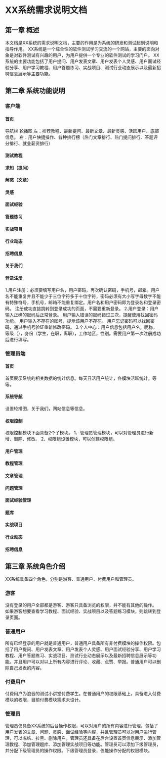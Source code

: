 # XX系统需求说明文档
## 第一章 概述
本文档是XX系统的需求说明文档，主要的作用是为系统的研发和测试起到说明和指导作用。
XX系统是一个综合性的软件测试学习交流的一个网站，主要的面向对象是对软件测试有兴趣的用户，为用户提供一个专业的软件测试的学习门户。
XX系统的主要功能包括了用户提问、用户发表文章、用户发表个人灵感、用户面试经验分享、用户学习教程、用户答题练习、实战项目、测试行业动态展示以及最新招聘信息展示等主要功能。
## 第二章 系统功能说明
### 客户端
#### 首页
导航栏
轮播图
左：推荐教程、最新提问、最新文章、最新灵感、活跃用户、底部信息。
右：用户快捷操作、各种排行榜（热门文章排行、热门提问排行、答题评分排行、就业薪资排行）
#### 测试教程
#### 求知（提问）
#### 解惑（文章）
#### 灵感
#### 面试经验
#### 答题练习
#### 实战项目
#### 行业动态
#### 招聘信息
#### 关于我们
#### 登录注册
1.用户注册：必须要填写用户名，用户密码，再次确认密码，手机号，邮箱。用户名不能重复并且不能少于三位字符多于十位字符，密码必须有大小写字母数字不能有特殊符号，手机号，邮箱不能重复绑定。用户名和用户密码即为登录名和登录密码。
注册成功直接跳转到登录成功的页面，不需要重新登录。
2.用户登录：用户输入正确的密码后正常登录。
用户输入错误的密码错过三次，提醒使用找回密码功能。
用户输入不存在的账号，提示该用户不存在。
用户忘记密码可以找回密码，通过手机号验证重新修改密码。
3.个人中心：用户信息包括用户名，昵称，等级（），身份（学生，在职，离职），工作地区，性别。需要用户第一次注册成功后进行填写。

### 管理员端
#### 首页
首页展示系统的相关数据的统计信息。每天日活用户统计，各模块活跃统计，等等。
#### 系统导航
设置轮播图，关于我们，网站信息等信息。
#### 权限控制
权限控制模块下面具备2个子模块。
1、管理员管理模块，可以对管理员进行新增、删除、修改。
2、权限组设置模块，可以创建权限组。
#### 用户管理
#### 教程管理
#### 文章管理
#### 问题管理
#### 面试经验管理
#### 题库
#### 实战项目
#### 行业动态
#### 招聘信息
## 第三章 系统角色介绍
XX系统具备四个角色，分别是游客、普通用户、付费用户和管理员。
### 游客
没有登录的用户全部都是游客、游客只具备浏览的权限，并不能有其他的操作。
如果游客想要查看学习教程、面试经验、实战项目以及答题练习模块，则跳转到登录页面。
### 普通用户
所有已经登录的用户就是普通用户，普通用户具备所有非付费模块的操作权限。包括了用户提问、用户发表文章、用户发表个人灵感、用户面试经验分享、用户学习教程、用户答题练习、实战项目、测试行业动态展示以及最新招聘信息展示等功能。并且用户可以对以上所有内容进行评论、收藏、点赞、举报。普通用户可以删除自己发表的内容。
### 付费用户
付费用户为浪晋的测试小讲堂付费学生。在普通用户的权限基础上，具备进入付费模块的权限，目前付费模块需求未设计。
### 管理员
管理员仅具备XX系统的后台操作权限，可以对用户的所有内容进行管理，包括了用户发表的文章、问题、灵感、面试经验等内容，并且管理员可以对用户进行管理，可以冻结、拉黑、删除用户。管理员还具备在后台设置首页信息展示、添加管理教程、添加管理题库、添加管理实战项目等功能。管理员可以添加下级管理员，并分配下级管理员的操作权限。下级管理员登录，仅能操作分配的权限模块。



